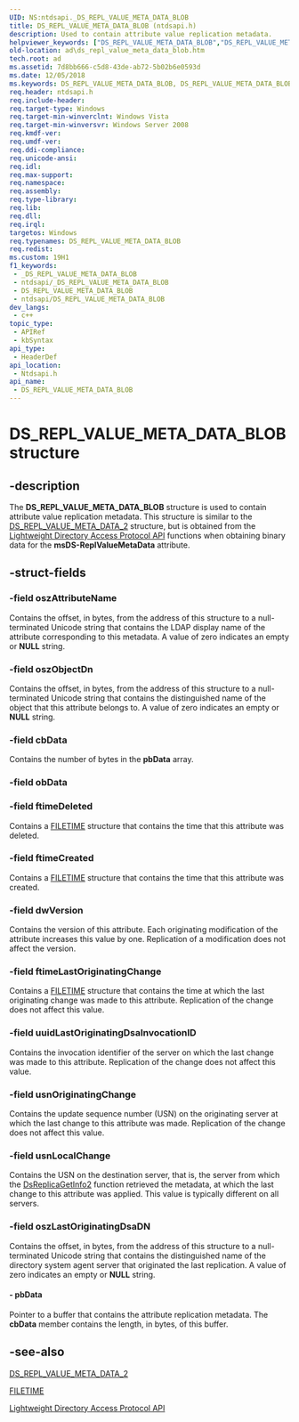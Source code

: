 ```yaml
---
UID: NS:ntdsapi._DS_REPL_VALUE_META_DATA_BLOB
title: DS_REPL_VALUE_META_DATA_BLOB (ntdsapi.h)
description: Used to contain attribute value replication metadata.
helpviewer_keywords: ["DS_REPL_VALUE_META_DATA_BLOB","DS_REPL_VALUE_META_DATA_BLOB structure [Active Directory]","ad.ds_repl_value_meta_data_blob","ntdsapi/DS_REPL_VALUE_META_DATA_BLOB"]
old-location: ad\ds_repl_value_meta_data_blob.htm
tech.root: ad
ms.assetid: 7d8bb666-c5d8-43de-ab72-5b02b6e0593d
ms.date: 12/05/2018
ms.keywords: DS_REPL_VALUE_META_DATA_BLOB, DS_REPL_VALUE_META_DATA_BLOB structure [Active Directory], ad.ds_repl_value_meta_data_blob, ntdsapi/DS_REPL_VALUE_META_DATA_BLOB
req.header: ntdsapi.h
req.include-header: 
req.target-type: Windows
req.target-min-winverclnt: Windows Vista
req.target-min-winversvr: Windows Server 2008
req.kmdf-ver: 
req.umdf-ver: 
req.ddi-compliance: 
req.unicode-ansi: 
req.idl: 
req.max-support: 
req.namespace: 
req.assembly: 
req.type-library: 
req.lib: 
req.dll: 
req.irql: 
targetos: Windows
req.typenames: DS_REPL_VALUE_META_DATA_BLOB
req.redist: 
ms.custom: 19H1
f1_keywords:
 - _DS_REPL_VALUE_META_DATA_BLOB
 - ntdsapi/_DS_REPL_VALUE_META_DATA_BLOB
 - DS_REPL_VALUE_META_DATA_BLOB
 - ntdsapi/DS_REPL_VALUE_META_DATA_BLOB
dev_langs:
 - c++
topic_type:
 - APIRef
 - kbSyntax
api_type:
 - HeaderDef
api_location:
 - Ntdsapi.h
api_name:
 - DS_REPL_VALUE_META_DATA_BLOB
---
```


# DS_REPL_VALUE_META_DATA_BLOB structure


## -description

The <b>DS_REPL_VALUE_META_DATA_BLOB</b> structure is used to contain attribute value replication metadata. This structure is similar to the <a href="/windows/desktop/api/ntdsapi/ns-ntdsapi-ds_repl_value_meta_data_2">DS_REPL_VALUE_META_DATA_2</a> structure, but is obtained from the <a href="/previous-versions/windows/desktop/ldap/lightweight-directory-access-protocol-ldap-api">Lightweight Directory Access Protocol API</a> functions when obtaining binary data for the <b>msDS-ReplValueMetaData</b> attribute.

## -struct-fields

### -field oszAttributeName

Contains the offset, in bytes, from the address of this structure  to  a null-terminated Unicode string that contains the LDAP display name of the attribute corresponding to this metadata. A value of zero indicates an empty or <b>NULL</b> string.

### -field oszObjectDn

Contains the offset, in bytes, from the address of this structure  to  a null-terminated Unicode string that contains the distinguished name of the object that this attribute belongs to. A value of zero indicates an empty or <b>NULL</b> string.

### -field cbData

Contains the number of bytes in the <b>pbData</b> array.

### -field obData

### -field ftimeDeleted

Contains a <a href="/windows/desktop/api/minwinbase/ns-minwinbase-filetime">FILETIME</a> structure that contains the time that  this attribute was deleted.

### -field ftimeCreated

Contains a <a href="/windows/desktop/api/minwinbase/ns-minwinbase-filetime">FILETIME</a> structure that contains the time that this attribute was created.

### -field dwVersion

Contains the version of this attribute. Each originating modification of the attribute increases this value by one. Replication of a modification does not affect the version.

### -field ftimeLastOriginatingChange

Contains a <a href="/windows/desktop/api/minwinbase/ns-minwinbase-filetime">FILETIME</a> structure that contains the time at which the last originating change was made to this attribute. Replication of the change does not affect this value.

### -field uuidLastOriginatingDsaInvocationID

Contains the invocation identifier of the server on which the last change was made to this attribute. Replication of the change does not affect this value.

### -field usnOriginatingChange

Contains the update sequence number (USN) on the originating server at which the last change to this attribute was made. Replication of the change does not affect this value.

### -field usnLocalChange

Contains the USN on the destination server, that is, the server from which the <a href="/windows/desktop/api/ntdsapi/nf-ntdsapi-dsreplicagetinfo2w">DsReplicaGetInfo2</a> function retrieved the metadata, at which the last change to this attribute was applied. This value is typically different on all servers.

### -field oszLastOriginatingDsaDN

Contains the offset, in bytes, from the address of this structure  to  a null-terminated Unicode string that contains the distinguished name of the directory system agent server that originated the last replication. A value of zero indicates an empty or <b>NULL</b> string.


#### - pbData

Pointer to a buffer that contains the attribute replication metadata. The <b>cbData</b> member contains the length, in bytes, of this buffer.

## -see-also

<a href="/windows/desktop/api/ntdsapi/ns-ntdsapi-ds_repl_value_meta_data_2">DS_REPL_VALUE_META_DATA_2</a>



<a href="/windows/desktop/api/minwinbase/ns-minwinbase-filetime">FILETIME</a>



<a href="/previous-versions/windows/desktop/ldap/lightweight-directory-access-protocol-ldap-api">Lightweight Directory Access Protocol API</a>